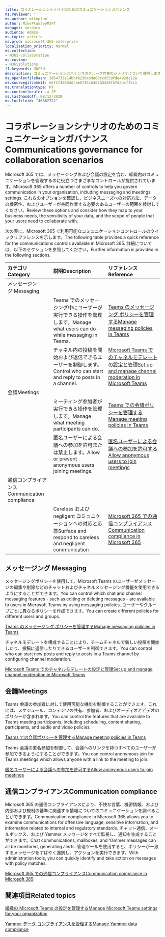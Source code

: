 ```yaml
---
title: コラボレーションシナリオのためのコミュニケーションガバナンス
ms.reviewer: ''
ms.author: mikeplum
author: MikePlumleyMSFT
manager: serdars
audience: Admin
ms.topic: article
ms.prod: microsoft-365-enterprise
localization_priority: Normal
ms.collection:
- M365-collaboration
ms.custom:
- M365solutions
f1.keywords: NOCSH
description: コミュニケーションガバナンスのグループ作業のシナリオについて説明します。
ms.openlocfilehash: 3d64733e14bb46230abda80ccd559fde492da12a
ms.sourcegitcommit: 66f1f430b3dcae5f46cb362a32d6fb7da4cff5c1
ms.translationtype: MT
ms.contentlocale: ja-JP
ms.lasthandoff: 08/13/2020
ms.locfileid: "46662722"
---
```

# <a name="communications-governance-for-collaboration-scenarios"></a><span data-ttu-id="c62fb-103">コラボレーションシナリオのためのコミュニケーションガバナンス</span><span class="sxs-lookup"><span data-stu-id="c62fb-103">Communications governance for collaboration scenarios</span></span>

<span data-ttu-id="c62fb-104">Microsoft 365 では、メッセージングおよび会議の設定を含む、組織内のコミュニケーションを管理するのに役立つさまざまなコントロールが提供されています。</span><span class="sxs-lookup"><span data-stu-id="c62fb-104">Microsoft 365 offers a number of controls to help you govern communication in your organization, including messaging and meetings settings.</span></span> <span data-ttu-id="c62fb-105">これらのオプションを確認し、ビジネスニーズへの対応方法、データの機密性、およびユーザーが共同作業する必要のあるユーザーの範囲を検討してください。</span><span class="sxs-lookup"><span data-stu-id="c62fb-105">Review these options and consider how they map to your business needs, the sensitivity of your data, and the scope of people that your users need to collaborate with.</span></span>

<span data-ttu-id="c62fb-106">次の表に、Microsoft 365 で利用可能なコミュニケーションコントロールのクイックリファレンスを示します。</span><span class="sxs-lookup"><span data-stu-id="c62fb-106">The following table provides a quick reference for the communications controls available in Microsoft 365.</span></span> <span data-ttu-id="c62fb-107">詳細については、以下のセクションを参照してください。</span><span class="sxs-lookup"><span data-stu-id="c62fb-107">Further information is provided in the following sections.</span></span>

|<span data-ttu-id="c62fb-108">カテゴリ</span><span class="sxs-lookup"><span data-stu-id="c62fb-108">Category</span></span>|<span data-ttu-id="c62fb-109">説明</span><span class="sxs-lookup"><span data-stu-id="c62fb-109">Description</span></span>|<span data-ttu-id="c62fb-110">リファレンス</span><span class="sxs-lookup"><span data-stu-id="c62fb-110">Reference</span></span>|
|:-------|:----------|:--------|
|<span data-ttu-id="c62fb-111">メッセージング </span><span class="sxs-lookup"><span data-stu-id="c62fb-111">Messaging</span></span>|||
||<span data-ttu-id="c62fb-112">Teams でのメッセージング中にユーザーが実行できる操作を管理します。</span><span class="sxs-lookup"><span data-stu-id="c62fb-112">Manage what users can do while messaging in Teams.</span></span>|[<span data-ttu-id="c62fb-113">Teams のメッセージング ポリシーを管理する</span><span class="sxs-lookup"><span data-stu-id="c62fb-113">Manage messaging policies in Teams</span></span>](https://docs.microsoft.com/microsoftteams/messaging-policies-in-teams)|
||<span data-ttu-id="c62fb-114">チャネル内の投稿を開始および返信できるユーザーを制御します。</span><span class="sxs-lookup"><span data-stu-id="c62fb-114">Control who can start and reply to posts in a channel.</span></span>|[<span data-ttu-id="c62fb-115">Microsoft Teams でのチャネルモデレートの設定と管理</span><span class="sxs-lookup"><span data-stu-id="c62fb-115">Set up and manage channel moderation in Microsoft Teams</span></span>](https://docs.microsoft.com/microsoftteams/manage-channel-moderation-in-teams)|
|<span data-ttu-id="c62fb-116">会議</span><span class="sxs-lookup"><span data-stu-id="c62fb-116">Meetings</span></span>|||
||<span data-ttu-id="c62fb-117">ミーティング参加者が実行できる操作を管理します。</span><span class="sxs-lookup"><span data-stu-id="c62fb-117">Manage what meeting participants can do.</span></span>|[<span data-ttu-id="c62fb-118">Teams での会議ポリシーを管理する</span><span class="sxs-lookup"><span data-stu-id="c62fb-118">Manage meeting policies in Teams</span></span>](https://docs.microsoft.com/microsoftteams/meeting-policies-in-teams)|
||<span data-ttu-id="c62fb-119">匿名ユーザーによる会議への参加を許可または禁止します。</span><span class="sxs-lookup"><span data-stu-id="c62fb-119">Allow or prevent anonymous users joining meetings.</span></span>|[<span data-ttu-id="c62fb-120">匿名ユーザーによる会議への参加を許可する</span><span class="sxs-lookup"><span data-stu-id="c62fb-120">Allow anonymous users to join meetings</span></span>](https://docs.microsoft.com/microsoftteams/meeting-settings-in-teams#allow-anonymous-users-to-join-meetings)|
|<span data-ttu-id="c62fb-121">通信コンプライアンス</span><span class="sxs-lookup"><span data-stu-id="c62fb-121">Communication compliance</span></span>|||
||<span data-ttu-id="c62fb-122">Careless および negligent コミュニケーションへの対応と応答</span><span class="sxs-lookup"><span data-stu-id="c62fb-122">Surface and respond to careless and negligent communication</span></span>|[<span data-ttu-id="c62fb-123">Microsoft 365 での通信コンプライアンス</span><span class="sxs-lookup"><span data-stu-id="c62fb-123">Communication compliance in Microsoft 365</span></span>](https://docs.microsoft.com/microsoft-365/compliance/communication-compliance)|

## <a name="messaging"></a><span data-ttu-id="c62fb-124">メッセージング </span><span class="sxs-lookup"><span data-stu-id="c62fb-124">Messaging</span></span>

<span data-ttu-id="c62fb-125">メッセージングポリシーを使用して、Microsoft Teams のユーザーがメッセージの編集や削除などのチャットおよびチャネルメッセージング機能を使用できるようにすることができます。</span><span class="sxs-lookup"><span data-stu-id="c62fb-125">You can control which chat and channel messaging features - such as editing or deleting messages - are available to users in Microsoft Teams by using messaging policies.</span></span> <span data-ttu-id="c62fb-126">ユーザーやグループごとに異なるポリシーを作成できます。</span><span class="sxs-lookup"><span data-stu-id="c62fb-126">You can create different policies for different users and groups.</span></span>

[<span data-ttu-id="c62fb-127">Teams のメッセージング ポリシーを管理する</span><span class="sxs-lookup"><span data-stu-id="c62fb-127">Manage messaging policies in Teams</span></span>](https://docs.microsoft.com/microsoftteams/messaging-policies-in-teams)

<span data-ttu-id="c62fb-128">チャネルモデレートを構成することにより、チームチャネルで新しい投稿を開始したり、投稿に返信したりできるユーザーを制御できます。</span><span class="sxs-lookup"><span data-stu-id="c62fb-128">You can control who can start new posts and reply to posts in a Teams channel by configuring channel moderation.</span></span>

[<span data-ttu-id="c62fb-129">Microsoft Teams でのチャネルモデレートの設定と管理</span><span class="sxs-lookup"><span data-stu-id="c62fb-129">Set up and manage channel moderation in Microsoft Teams</span></span>](https://docs.microsoft.com/microsoftteams/manage-channel-moderation-in-teams)

## <a name="meetings"></a><span data-ttu-id="c62fb-130">会議</span><span class="sxs-lookup"><span data-stu-id="c62fb-130">Meetings</span></span>

<span data-ttu-id="c62fb-131">Teams 会議の参加者に対して使用可能な機能を制御することができます。これには、スケジュール、コンテンツの共有、参加者、およびオーディオとビデオのポリシーが含まれます。</span><span class="sxs-lookup"><span data-stu-id="c62fb-131">You can control the features that are available to Teams meeting participants, including scheduling, content sharing, participants, and audio and video policies.</span></span>

[<span data-ttu-id="c62fb-132">Teams での会議ポリシーを管理する</span><span class="sxs-lookup"><span data-stu-id="c62fb-132">Manage meeting policies in Teams</span></span>](https://docs.microsoft.com/microsoftteams/meeting-policies-in-teams)

<span data-ttu-id="c62fb-133">Teams 会議の匿名参加を制御して、会議へのリンクを持つすべてのユーザーが参加できるようにすることができます。</span><span class="sxs-lookup"><span data-stu-id="c62fb-133">You can control anonymous join for Teams meetings which allows anyone with a link to the meeting to join.</span></span>

[<span data-ttu-id="c62fb-134">匿名ユーザーによる会議への参加を許可する</span><span class="sxs-lookup"><span data-stu-id="c62fb-134">Allow anonymous users to join meetings</span></span>](https://docs.microsoft.com/microsoftteams/meeting-settings-in-teams#allow-anonymous-users-to-join-meetings)


## <a name="communication-compliance"></a><span data-ttu-id="c62fb-135">通信コンプライアンス</span><span class="sxs-lookup"><span data-stu-id="c62fb-135">Communication compliance</span></span>

<span data-ttu-id="c62fb-136">Microsoft 365 の通信コンプライアンスにより、不快な言葉、機密情報、および内部および規制の基準に関連する情報についてのコミュニケーションを調べることができます。</span><span class="sxs-lookup"><span data-stu-id="c62fb-136">Communication compliance in Microsoft 365 allows you to examine communications for offensive language, sensitive information, and information related to internal and regulatory standards.</span></span> <span data-ttu-id="c62fb-137">チャット通信、メールボックス、および Yammer メッセージをすべて監視し、通知を生成することができます。</span><span class="sxs-lookup"><span data-stu-id="c62fb-137">Chat communications, mailboxes, and Yammer messages can all be monitored, generating alerts.</span></span> <span data-ttu-id="c62fb-138">管理ツールを使用すると、ポリシーが一致するメッセージをすばやく識別し、アクションを実行できます。</span><span class="sxs-lookup"><span data-stu-id="c62fb-138">With administration tools, you can quickly identify and take action on messages with policy matches.</span></span>

[<span data-ttu-id="c62fb-139">Microsoft 365 での通信コンプライアンス</span><span class="sxs-lookup"><span data-stu-id="c62fb-139">Communication compliance in Microsoft 365</span></span>](https://docs.microsoft.com/microsoft-365/compliance/communication-compliance)

## <a name="related-topics"></a><span data-ttu-id="c62fb-140">関連項目</span><span class="sxs-lookup"><span data-stu-id="c62fb-140">Related topics</span></span>

[<span data-ttu-id="c62fb-141">組織の Microsoft Teams の設定を管理する</span><span class="sxs-lookup"><span data-stu-id="c62fb-141">Manage Microsoft Teams settings for your organization</span></span>](https://docs.microsoft.com/microsoftteams/enable-features-office-365)

[<span data-ttu-id="c62fb-142">Yammer データ コンプライアンスを管理する</span><span class="sxs-lookup"><span data-stu-id="c62fb-142">Manage Yammer data compliance</span></span>](https://docs.microsoft.com/yammer/manage-security-and-compliance/manage-data-compliance)
